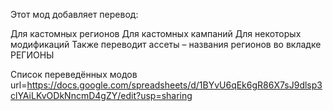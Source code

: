 Этот мод добавляет перевод:

Для кастомных регионов
Для кастомных кампаний
Для некоторых модификаций
Также переводит ассеты – названия регионов во вкладке РЕГИОНЫ

Список переведённых модов url=https://docs.google.com/spreadsheets/d/1BYvU6qEk6gR86X7sJ9dlsp3clYAiLKvODkNncmD4gZY/edit?usp=sharing
